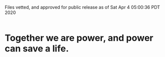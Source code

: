 Files vetted, and approved for public release as of Sat Apr  4 05:00:36 PDT 2020<br><br><h1>Together we are power, and power can save a life.</h1>
